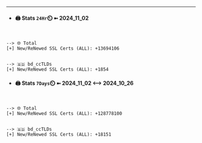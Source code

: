 

---
- #### 🖨️ **Stats** `24Hr`⏲️ ➼ 2024_11_02
```console


--> 🌐 Total
[+] New/ReNewed SSL Certs (ALL): +13694106


--> 🇧🇩 bd_ccTLDs
[+] New/ReNewed SSL Certs (ALL): +1854

```

- #### 🖨️ **Stats** `7Days`⏲️ ➼ 2024_11_02 <--> 2024_10_26
```console


--> 🌐 Total
[+] New/ReNewed SSL Certs (ALL): +128778100


--> 🇧🇩 bd_ccTLDs
[+] New/ReNewed SSL Certs (ALL): +18151

```

